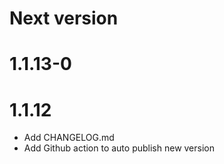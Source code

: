 # Next version

# 1.1.13-0

# 1.1.12

- Add CHANGELOG.md
- Add Github action to auto publish new version
